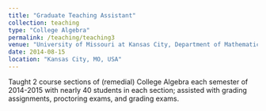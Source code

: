 ```yaml
---
title: "Graduate Teaching Assistant"
collection: teaching
type: "College Algebra"
permalink: /teaching/teaching3
venue: "University of Missouri at Kansas City, Department of Mathematics and Statistics"
date: 2014-08-15
location: "Kansas City, MO, USA"
---
```


Taught 2 course sections of (remedial) College Algebra each semester of 2014-2015 with nearly 40 students in each section;
assisted with grading assignments, proctoring exams, and grading exams.
